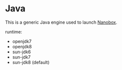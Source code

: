 # Java

This is a generic Java engine used to launch [Nanobox](http://nanobox.io).

runtime:
  - openjdk7
  - openjdk8
  - sun-jdk6
  - sun-jdk7
  - sun-jdk8 (default)